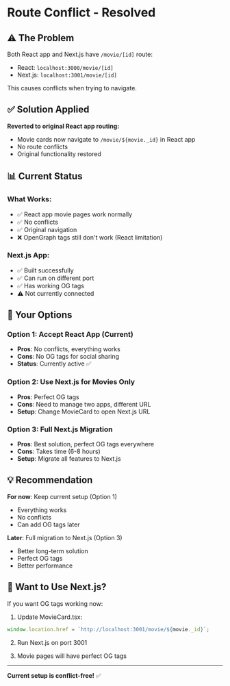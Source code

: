 # Route Conflict - Resolved

## ⚠️ The Problem

Both React app and Next.js have `/movie/[id]` route:
- React: `localhost:3000/movie/[id]`
- Next.js: `localhost:3001/movie/[id]`

This causes conflicts when trying to navigate.

## ✅ Solution Applied

**Reverted to original React app routing:**
- Movie cards now navigate to `/movie/${movie._id}` in React app
- No route conflicts
- Original functionality restored

## 📊 Current Status

### What Works:
- ✅ React app movie pages work normally
- ✅ No conflicts
- ✅ Original navigation
- ❌ OpenGraph tags still don't work (React limitation)

### Next.js App:
- ✅ Built successfully
- ✅ Can run on different port
- ✅ Has working OG tags
- ⚠️ Not currently connected

## 🎯 Your Options

### Option 1: Accept React App (Current)
- **Pros**: No conflicts, everything works
- **Cons**: No OG tags for social sharing
- **Status**: Currently active ✅

### Option 2: Use Next.js for Movies Only
- **Pros**: Perfect OG tags
- **Cons**: Need to manage two apps, different URL
- **Setup**: Change MovieCard to open Next.js URL

### Option 3: Full Next.js Migration
- **Pros**: Best solution, perfect OG tags everywhere
- **Cons**: Takes time (6-8 hours)
- **Setup**: Migrate all features to Next.js

## 💡 Recommendation

**For now**: Keep current setup (Option 1)
- Everything works
- No conflicts
- Can add OG tags later

**Later**: Full migration to Next.js (Option 3)
- Better long-term solution
- Perfect OG tags
- Better performance

## 🔄 Want to Use Next.js?

If you want OG tags working now:

1. Update MovieCard.tsx:
```typescript
window.location.href = `http://localhost:3001/movie/${movie._id}`;
```

2. Run Next.js on port 3001

3. Movie pages will have perfect OG tags

---

**Current setup is conflict-free!** ✅
